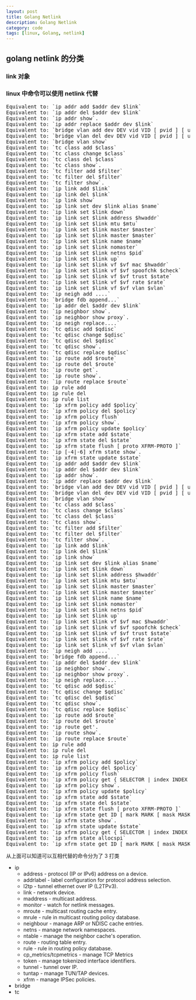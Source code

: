 ```yaml
---
layout: post
title: Golang Netlink 
description: Golang Netlink 
category: code
tags: [linux, Golang, netlink]
---
```


## golang netlink 的分类

### link 对象

### linux 中命令可以使用 netlink 代替

<pre class="nowordwrap">
Equivalent to: `ip addr add $addr dev $link`
Equivalent to: `ip addr del $addr dev $link`
Equivalent to: `ip addr show`.
Equivalent to: `ip addr replace $addr dev $link`
Equivalent to: `bridge vlan add dev DEV vid VID [ pvid ] [ untagged ] [ self ] [ master ]`
Equivalent to: `bridge vlan del dev DEV vid VID [ pvid ] [ untagged ] [ self ] [ master ]`
Equivalent to: `bridge vlan show`
Equivalent to: `tc class add $class`
Equivalent to: `tc class change $class`
Equivalent to: `tc class del $class`
Equivalent to: `tc class show`.
Equivalent to: `tc filter add $filter`
Equivalent to: `tc filter del $filter`
Equivalent to: `tc filter show`.
Equivalent to: `ip link add $link`
Equivalent to: `ip link del $link`
Equivalent to: `ip link show`
Equivalent to: `ip link set dev $link alias $name`
Equivalent to: `ip link set $link down`
Equivalent to: `ip link set $link address $hwaddr`
Equivalent to: `ip link set $link mtu $mtu`
Equivalent to: `ip link set $link master $master`
Equivalent to: `ip link set $link master $master`
Equivalent to: `ip link set $link name $name`
Equivalent to: `ip link set $link nomaster`
Equivalent to: `ip link set $link netns $pid`
Equivalent to: `ip link set $link up`
Equivalent to: `ip link set $link vf $vf mac $hwaddr`
Equivalent to: `ip link set $link vf $vf spoofchk $check`
Equivalent to: `ip link set $link vf $vf trust $state`
Equivalent to: `ip link set $link vf $vf rate $rate`
Equivalent to: `ip link set $link vf $vf vlan $vlan`
Equivalent to: `ip neigh add ....`
Equivalent to: `bridge fdb append...`
Equivalent to: `ip addr del $addr dev $link`
Equivalent to: `ip neighbor show`.
Equivalent to: `ip neighbor show proxy`.
Equivalent to: `ip neigh replace....`
Equivalent to: `tc qdisc add $qdisc`
Equivalent to: `tc qdisc change $qdisc`
Equivalent to: `tc qdisc del $qdisc`
Equivalent to: `tc qdisc show`.
Equivalent to: `tc qdisc replace $qdisc`
Equivalent to: `ip route add $route`
Equivalent to: `ip route del $route`
Equivalent to: `ip route get`.
Equivalent to: `ip route show`.
Equivalent to: `ip route replace $route`
Equivalent to: ip rule add
Equivalent to: ip rule del
Equivalent to: ip rule list
Equivalent to: `ip xfrm policy add $policy`
Equivalent to: `ip xfrm policy del $policy`
Equivalent to: `ip xfrm policy flush`
Equivalent to: `ip xfrm policy show`.
Equivalent to: `ip xfrm policy update $policy`
Equivalent to: `ip xfrm state add $state`
Equivalent to: `ip xfrm state del $state`
Equivalent to: `ip xfrm state flush [ proto XFRM-PROTO ]`
Equivalent to: `ip [-4|-6] xfrm state show`.
Equivalent to: `ip xfrm state update $state`
Equivalent to: `ip addr add $addr dev $link`
Equivalent to: `ip addr del $addr dev $link`
Equivalent to: `ip addr show`.
Equivalent to: `ip addr replace $addr dev $link`
Equivalent to: `bridge vlan add dev DEV vid VID [ pvid ] [ untagged ] [ self ] [ master ]`
Equivalent to: `bridge vlan del dev DEV vid VID [ pvid ] [ untagged ] [ self ] [ master ]`
Equivalent to: `bridge vlan show`
Equivalent to: `tc class add $class`
Equivalent to: `tc class change $class`
Equivalent to: `tc class del $class`
Equivalent to: `tc class show`.
Equivalent to: `tc filter add $filter`
Equivalent to: `tc filter del $filter`
Equivalent to: `tc filter show`.
Equivalent to: `ip link add $link`
Equivalent to: `ip link del $link`
Equivalent to: `ip link show`
Equivalent to: `ip link set dev $link alias $name`
Equivalent to: `ip link set $link down`
Equivalent to: `ip link set $link address $hwaddr`
Equivalent to: `ip link set $link mtu $mtu`
Equivalent to: `ip link set $link master $master`
Equivalent to: `ip link set $link master $master`
Equivalent to: `ip link set $link name $name`
Equivalent to: `ip link set $link nomaster`
Equivalent to: `ip link set $link netns $pid`
Equivalent to: `ip link set $link up`
Equivalent to: `ip link set $link vf $vf mac $hwaddr`
Equivalent to: `ip link set $link vf $vf spoofchk $check`
Equivalent to: `ip link set $link vf $vf trust $state`
Equivalent to: `ip link set $link vf $vf rate $rate`
Equivalent to: `ip link set $link vf $vf vlan $vlan`
Equivalent to: `ip neigh add ....`
Equivalent to: `bridge fdb append...`
Equivalent to: `ip addr del $addr dev $link`
Equivalent to: `ip neighbor show`.
Equivalent to: `ip neighbor show proxy`.
Equivalent to: `ip neigh replace....`
Equivalent to: `tc qdisc add $qdisc`
Equivalent to: `tc qdisc change $qdisc`
Equivalent to: `tc qdisc del $qdisc`
Equivalent to: `tc qdisc show`.
Equivalent to: `tc qdisc replace $qdisc`
Equivalent to: `ip route add $route`
Equivalent to: `ip route del $route`
Equivalent to: &#39;ip route get&#39;.
Equivalent to: `ip route show`.
Equivalent to: `ip route replace $route`
Equivalent to: ip rule add
Equivalent to: ip rule del
Equivalent to: ip rule list
Equivalent to: `ip xfrm policy add $policy`
Equivalent to: `ip xfrm policy del $policy`
Equivalent to: `ip xfrm policy flush`
Equivalent to: `ip xfrm policy get { SELECTOR | index INDEX } dir DIR [ctx CTX ] [ mark MARK [ mask MASK ] ] [ ptype PTYPE ]`.
Equivalent to: `ip xfrm policy show`.
Equivalent to: `ip xfrm policy update $policy`
Equivalent to: `ip xfrm state add $state`
Equivalent to: `ip xfrm state del $state`
Equivalent to: `ip xfrm state flush [ proto XFRM-PROTO ]`
Equivalent to: `ip xfrm state get ID [ mark MARK [ mask MASK ] ]`.
Equivalent to: `ip xfrm state show`.
Equivalent to: `ip xfrm state update $state`
Equivalent to: `ip xfrm policy get { SELECTOR | index INDEX } dir DIR [ctx CTX ] [ mark MARK [ mask MASK ] ] [ ptype PTYPE ]`.
Equivalent to: `ip xfrm state allocspi`
Equivalent to: `ip xfrm state get ID [ mark MARK [ mask MASK ] ]`.
</pre>

从上面可以知道可以互相代替的命令分为了 3 打类

- ip
    * address - protocol (IP or IPv6) address on a device.
    * addrlabel  - label configuration for protocol address selection.
    * l2tp   - tunnel ethernet over IP (L2TPv3).
    * link   - network device.
    * maddress - multicast address.
    * monitor - watch for netlink messages.
    * mroute - multicast routing cache entry.
    * mrule  - rule in multicast routing policy database.
    * neighbour - manage ARP or NDISC cache entries.
    * netns  - manage network namespaces.
    * ntable - manage the neighbor cache's operation.
    * route  - routing table entry.
    * rule   - rule in routing policy database.
    * cp_metrics/tcpmetrics - manage TCP Metrics
    * token  - manage tokenized interface identifiers.
    * tunnel - tunnel over IP.
    * tuntap - manage TUN/TAP devices.
    * xfrm   - manage IPSec policies.
- bridge
- tc

[-10]:   	 http://hushi55.github.io/  "-10"